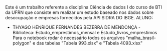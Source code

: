 Este é um trabalho referente a disciplina  Ciência de dados I do curso de BTI da UFRN que consiste em realizar um estudo baseado nos dados sobre desocupação e empresas fornecidos pela API SIDRA DO IBGE. 
ALUNO: 
* THYAGO HENRIQUE FERNANDES BEZERRA DE MENDONÇA - Biblioteca: Estudo_emprestimos_mensal e Estudo_livros_emprestimos
Para o notebook rodar é necessário todos  os arquivos "malha_brasil-polygon" e das tabelas "Tabela 993.xlsx" e "Tabela 4093.xlsx"
